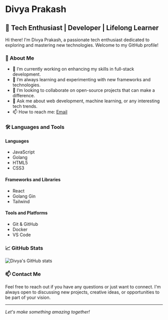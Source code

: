 # Divya Prakash

## 🌟 Tech Enthusiast | Developer | Lifelong Learner

Hi there! I'm Divya Prakash, a passionate tech enthusiast dedicated to exploring and mastering new technologies. Welcome to my GitHub profile!

### 🚀 About Me

- 🔭 I’m currently working on enhancing my skills in full-stack development.
- 🌱 I’m always learning and experimenting with new frameworks and technologies.
- 👯 I’m looking to collaborate on open-source projects that can make a difference.
- 💬 Ask me about web development, machine learning, or any interesting tech trends.
- 📫 How to reach me: [Email](mailto:alchemyjoshi@gmail.com)

### 🛠️ Languages and Tools

#### Languages
- JavaScript
- Golang
- HTML5
- CSS3

#### Frameworks and Libraries
- React
- Golang Gin
- Tailwind

#### Tools and Platforms
- Git & GitHub
- Docker
- VS Code

### 📈 GitHub Stats

![Divya's GitHub stats](https://github-readme-stats.vercel.app/api?username=alchemy-guy&show_icons=true&theme=radical)


### 📫 Contact Me

Feel free to reach out if you have any questions or just want to connect. I'm always open to discussing new projects, creative ideas, or opportunities to be part of your vision.

---

*Let's make something amazing together!*
